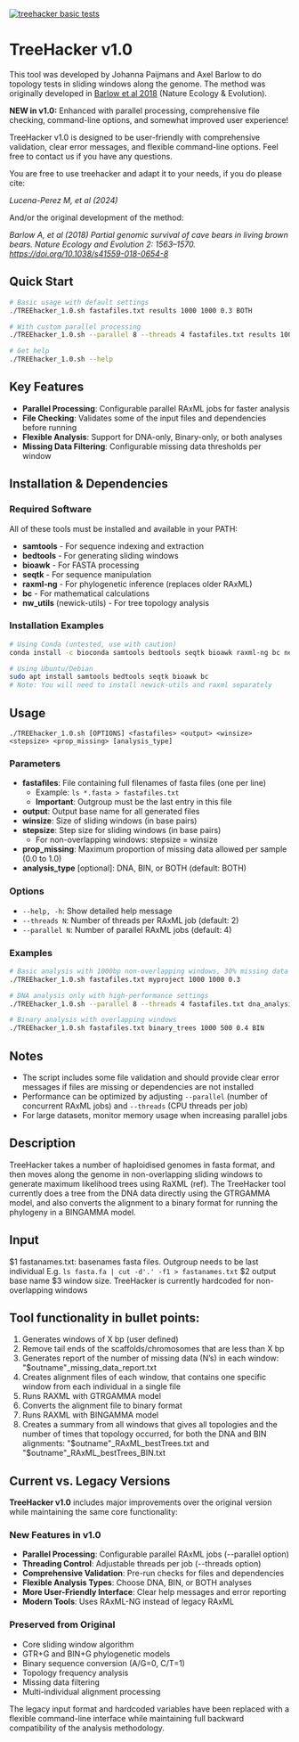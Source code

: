 <!-- badges: start -->

[![treehacker basic tests](https://github.com/treehacker/actions/workflows/treehacker_test.yml/badge.svg)](https://github.com/treehacker/actions/workflows/treehacker_test.yml)
<!-- badges: end -->


# TreeHacker v1.0

This tool was developed by Johanna Paijmans and Axel Barlow to do topology tests in sliding windows along the genome. The method was originally developed in [Barlow et al 2018](https://doi.org/10.1038/s41559-018-0654-8) (Nature Ecology & Evolution).

**NEW in v1.0:** Enhanced with parallel processing, comprehensive file checking, command-line options, and somewhat improved user experience!

TreeHacker v1.0 is designed to be user-friendly with comprehensive validation, clear error messages, and flexible command-line options. Feel free to contact us if you have any questions.

You are free to use treehacker and adapt it to your needs, if you do please cite:

*Lucena-Perez M, et al (2024)* 

And/or the original development of the method:

*Barlow A, et al (2018) Partial genomic survival of cave bears in living brown bears. Nature Ecology and Evolution 2: 1563–1570. https://doi.org/10.1038/s41559-018-0654-8*

## Quick Start

```bash
# Basic usage with default settings
./TREEhacker_1.0.sh fastafiles.txt results 1000 1000 0.3 BOTH

# With custom parallel processing
./TREEhacker_1.0.sh --parallel 8 --threads 4 fastafiles.txt results 1000 1000 0.3 DNA

# Get help
./TREEhacker_1.0.sh --help
```

## Key Features

- **Parallel Processing**: Configurable parallel RAxML jobs for faster analysis
- **File Checking**: Validates some of the input files and dependencies before running
- **Flexible Analysis**: Support for DNA-only, Binary-only, or both analyses
- **Missing Data Filtering**: Configurable missing data thresholds per window

## Installation & Dependencies

### Required Software

All of these tools must be installed and available in your PATH:

- **samtools** - For sequence indexing and extraction
- **bedtools** - For generating sliding windows  
- **bioawk** - For FASTA processing
- **seqtk** - For sequence manipulation
- **raxml-ng** - For phylogenetic inference (replaces older RAxML)
- **bc** - For mathematical calculations
- **nw_utils** (newick-utils) - For tree topology analysis

### Installation Examples

```bash
# Using Conda (untested, use with caution)
conda install -c bioconda samtools bedtools seqtk bioawk raxml-ng bc newick-utils

# Using Ubuntu/Debian
sudo apt install samtools bedtools seqtk bioawk bc
# Note: You will need to install newick-utils and raxml separately
```

## Usage

```
./TREEhacker_1.0.sh [OPTIONS] <fastafiles> <output> <winsize> <stepsize> <prop_missing> [analysis_type]
```

### Parameters

- **fastafiles**: File containing full filenames of fasta files (one per line)
  - Example: `ls *.fasta > fastafiles.txt`
  - **Important**: Outgroup must be the last entry in this file
- **output**: Output base name for all generated files
- **winsize**: Size of sliding windows (in base pairs)
- **stepsize**: Step size for sliding windows (in base pairs)
  - For non-overlapping windows: stepsize = winsize
- **prop_missing**: Maximum proportion of missing data allowed per sample (0.0 to 1.0)
- **analysis_type** [optional]: DNA, BIN, or BOTH (default: BOTH)

### Options

- `--help, -h`: Show detailed help message
- `--threads N`: Number of threads per RAxML job (default: 2)
- `--parallel N`: Number of parallel RAxML jobs (default: 4)

### Examples

```bash
# Basic analysis with 1000bp non-overlapping windows, 30% missing data allowed
./TREEhacker_1.0.sh fastafiles.txt myproject 1000 1000 0.3

# DNA analysis only with high-performance settings
./TREEhacker_1.0.sh --parallel 8 --threads 4 fastafiles.txt dna_analysis 500 500 0.2 DNA

# Binary analysis with overlapping windows
./TREEhacker_1.0.sh fastafiles.txt binary_trees 1000 500 0.4 BIN
```

## Notes

- The script includes some file validation and should provide clear error messages if files are missing or dependencies are not installed
- Performance can be optimized by adjusting `--parallel` (number of concurrent RAxML jobs) and `--threads` (CPU threads per job)
- For large datasets, monitor memory usage when increasing parallel jobs

## Description

TreeHacker takes a number of haploidised genomes in fasta format, and then moves along the genome in non-overlapping sliding windows to generate maximum likelihood trees using RaXML (ref). The TreeHacker tool currently does a tree from the DNA data directly using the GTRGAMMA model, and also converts the alignment to a binary format for running the phylogeny in a BINGAMMA model.

## Input
$1 	   fastanames.txt: basenames fasta files. Outgroup needs to be last individual
E.g. `ls fasta.fa | cut -d'.' -f1 > fastanames.txt`
$2 	  output base name
$3	window size. TreeHacker is currently hardcoded for non-overlapping windows

## Tool functionality in bullet points:
1. Generates windows of X bp (user defined)
2. Remove tail ends of the scaffolds/chromosomes that are less than X bp
3. Generates report of the number of missing data (N’s) in each window: "$outname"_missing_data_report.txt
4. Creates alignment files of each window, that contains one specific window from each individual in a single file
5. Runs RAXML with GTRGAMMA model
6. Converts the alignment file to binary format
7. Runs RAXML with BINGAMMA model
8. Creates a summary from all windows that gives all topologies and the number of times that topology occurred, for both the DNA and BIN alignments: "$outname"_RAxML_bestTrees.txt and "$outname"_RAxML_bestTrees_BIN.txt

## Current vs. Legacy Versions

**TreeHacker v1.0** includes major improvements over the original version while maintaining the same core functionality:

### New Features in v1.0
- **Parallel Processing**: Configurable parallel RAxML jobs (--parallel option)
- **Threading Control**: Adjustable threads per job (--threads option)
- **Comprehensive Validation**: Pre-run checks for files and dependencies
- **Flexible Analysis Types**: Choose DNA, BIN, or BOTH analyses
- **More User-Friendly Interface**: Clear help messages and error reporting
- **Modern Tools**: Uses RAxML-NG instead of legacy RAxML

### Preserved from Original
- Core sliding window algorithm
- GTR+G and BIN+G phylogenetic models  
- Binary sequence conversion (A/G=0, C/T=1)
- Topology frequency analysis
- Missing data filtering
- Multi-individual alignment processing

The legacy input format and hardcoded variables have been replaced with a flexible command-line interface while maintaining full backward compatibility of the analysis methodology.

